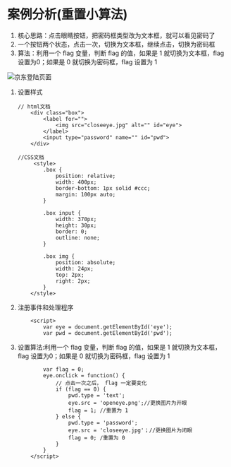 # 案例分析(重置小算法)

1. 核心思路：点击眼睛按钮，把密码框类型改为文本框，就可以看见密码了
2. 一个按钮两个状态，点击一次，切换为文本框，继续点击，切换为密码框
3. 算法：利用一个 flag 变量，判断 flag 的值，如果是 1 就切换为文本框，flag 设置为0；如果是 0 就切换为密码框，flag 设置为 1

![京东登陆页面](C:\Users\wenwei\AppData\Roaming\Typora\typora-user-images\1571711637069.png)

1. 设置样式

   ```
   // html文档
       <div class="box">
           <label for="">
               <img src="closeeye.jpg" alt="" id="eye">
           </label>
           <input type="password" name="" id="pwd">
       </div>
   
   //CSS文档
   	    <style>
           .box {
               position: relative;
               width: 400px;
               border-bottom: 1px solid #ccc;
               margin: 100px auto;
           }
   
           .box input {
               width: 370px;
               height: 30px;
               border: 0;
               outline: none;
           }
   
           .box img {
               position: absolute;
               width: 24px;
               top: 2px;
               right: 2px;
           }
       </style>
   
   ```

   

2. 注册事件和处理程序

   ```
       <script>
           var eye = document.getElementById('eye');
           var pwd = document.getElementById('pwd');
   
   ```

   

3. 设置算法:利用一个 flag 变量，判断 flag 的值，如果是 1 就切换为文本框，flag 设置为0；如果是 0 就切换为密码框，flag 设置为 1

   ```
           var flag = 0;
           eye.onclick = function() {
               // 点击一次之后， flag 一定要变化
               if (flag == 0) {
                   pwd.type = 'text';
                   eye.src = 'openeye.png';//更换图片为开眼
                   flag = 1; //重置为 1
               } else {
                   pwd.type = 'password';
                   eye.src = 'closeeye.jpg'；//更换图片为闭眼
                   flag = 0; /重置为 0
               }
           }
       </script>
   
   ```

   